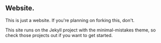 ## Website.

This is just a website. If you're planning on forking this, don't.

This site runs on the Jekyll project with the minimal-mistakes theme, so check those projects out if you want to get started.
